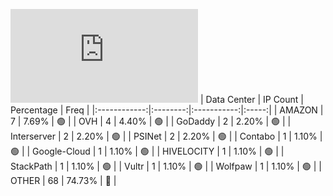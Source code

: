 ![Diagramm](https://github.com/obajay/StateSync-snapshots/blob/main/Projects/Aura/1/README.md)
| Data Center | IP Count | Percentage | Freq |
|:------------:|:--------:|:-----------:|:-----:|
| AMAZON | 7 | 7.69% | 🟢 |
| OVH | 4 | 4.40% | 🟢 |
| GoDaddy | 2 | 2.20% | 🟢 |
| Interserver | 2 | 2.20% | 🟢 |
| PSINet | 2 | 2.20% | 🟢 |
| Contabo | 1 | 1.10% | 🟢 |
| Google-Cloud | 1 | 1.10% | 🟢 |
| HIVELOCITY | 1 | 1.10% | 🟢 |
| StackPath | 1 | 1.10% | 🟢 |
| Vultr | 1 | 1.10% | 🟢 |
| Wolfpaw | 1 | 1.10% | 🟢 |
| OTHER | 68 | 74.73% | 🔴 |